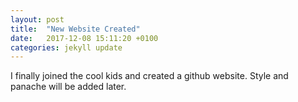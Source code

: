 ```yaml
---
layout: post
title:  "New Website Created"
date:   2017-12-08 15:11:20 +0100
categories: jekyll update
---
```

I finally joined the cool kids and created a github website. Style and panache will be added later.
